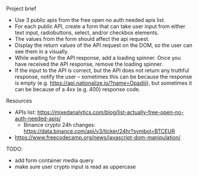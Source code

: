 Project brief

- Use 3 public apis from the free open no auth needed apis list.
- For each public API, create a form that can take user input from either text input, radiobuttons, select, and/or checkbox elements.
- The values from the form should affect the api request.
- Display the return values of the API request on the DOM, so the user can see them in a visually.
- While waiting for the API response, add a loading spinner. Once you have received the API response, remove the loading spinner.
- If the input to the API is correct, but the API does not return any truthful response, notify the user – sometimes this can be because the response is empty (e.g. https://api.nationalize.io/?name=Opadiii), but sometimes it can be because of a 4xx (e.g. 400) response code.

Resources

- APIs list: https://mixedanalytics.com/blog/list-actually-free-open-no-auth-needed-apis/
  - Binance crypto 24h changes: https://data.binance.com/api/v3/ticker/24hr?symbol=BTCEUR
- https://www.freecodecamp.org/news/javascript-dom-manipulation/

TODO:

- add form container media query
- make sure user crypto input is read as uppercase
